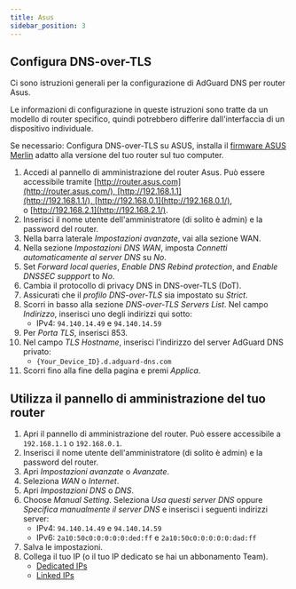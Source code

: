 ```yaml
---
title: Asus
sidebar_position: 3
---
```


## Configura DNS-over-TLS

Ci sono istruzioni generali per la configurazione di AdGuard DNS per router Asus.

Le informazioni di configurazione in queste istruzioni sono tratte da un modello di router specifico, quindi potrebbero differire dall'interfaccia di un dispositivo individuale.

Se necessario: Configura DNS-over-TLS su ASUS, installa il [firmware ASUS Merlin](https://www.asuswrt-merlin.net/download) adatto alla versione del tuo router sul tuo computer.

1. Accedi al pannello di amministrazione del router Asus. Può essere accessibile tramite [http://router.asus.com](http://router.asus.com/), [http://192.168.1.1](http://192.168.1.1/), [http://192.168.0.1](http://192.168.0.1/), o [http://192.168.2.1](http://192.168.2.1/).
2. Inserisci il nome utente dell'amministratore (di solito è admin) e la password del router.
3. Nella barra laterale _Impostazioni avanzate_, vai alla sezione WAN.
4. Nella sezione _Impostazioni DNS WAN_, imposta _Connetti automaticamente al server DNS_ su _No_.
5. Set _Forward local queries_, _Enable DNS Rebind protection_, and _Enable DNSSEC suppport_ to _No_.
6. Cambia il protocollo di privacy DNS in DNS-over-TLS (DoT).
7. Assicurati che il _profilo DNS-over-TLS_ sia impostato su _Strict_.
8. Scorri in basso alla sezione _DNS-over-TLS Servers List_. Nel campo _Indirizzo_, inserisci uno degli indirizzi qui sotto:
   - IPv4: `94.140.14.49` e `94.140.14.59`
9. Per _Porta TLS_, inserisci 853.
10. Nel campo _TLS Hostname_, inserisci l'indirizzo del server AdGuard DNS privato:
    - `{Your_Device_ID}.d.adguard-dns.com`
11. Scorri fino alla fine della pagina e premi _Applica_.

## Utilizza il pannello di amministrazione del tuo router

1. Apri il pannello di amministrazione del router. Può essere accessibile a `192.168.1.1` o `192.168.0.1`.
2. Inserisci il nome utente dell'amministratore (di solito è admin) e la password del router.
3. Apri _Impostazioni avanzate_ o _Avanzate_.
4. Seleziona _WAN_ o _Internet_.
5. Apri _Impostazioni DNS_ o _DNS_.
6. Choose _Manual Setting_. Seleziona _Usa questi server DNS_ oppure _Specifica manualmente il server DNS_ e inserisci i seguenti indirizzi server:
   - IPv4: `94.140.14.49` e `94.140.14.59`
   - IPv6: `2a10:50c0:0:0:0:0:ded:ff` e `2a10:50c0:0:0:0:0:dad:ff`
7. Salva le impostazioni.
8. Collega il tuo IP (o il tuo IP dedicato se hai un abbonamento Team).
   - [Dedicated IPs](/private-dns/connect-devices/other-options/dedicated-ip.md)
   - [Linked IPs](/private-dns/connect-devices/other-options/linked-ip.md)
